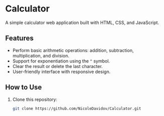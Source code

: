 # Calculator
A simple calculator web application built with HTML, CSS, and JavaScript.

## Features
- Perform basic arithmetic operations: addition, subtraction, multiplication, and division.
- Support for exponentiation using the `^` symbol.
- Clear the result or delete the last character.
- User-friendly interface with responsive design.

## How to Use
1. Clone this repository:
   ```bash
   git clone https://github.com/NicoleDavidov/Calculator.git
